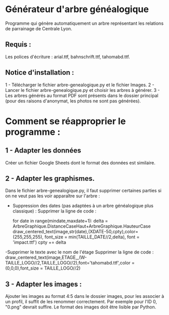 # Générateur d'arbre généalogique
Programme qui génère automatiquement un arbre représentant les relations de parrainage de Centrale Lyon.

## Requis : 
Les polices d'écriture : arial.ttf, bahnschrift.ttf, tahomabd.ttf.

## Notice d'installation :
1 - Télécharger le fichier arbre-genealogique.py et le fichier Images.
2 - Lancer le fichier arbre-genealogique.py et choisir les arbres à générer.
3 - Les arbres générés au format PDF sont présents dans le dossier principal (pour des raisons d'anonymat, les photos ne sont pas générées).

# Comment se réapproprier le programme :
## 1 - Adapter les données
Créer un fichier Google Sheets dont le format des données est similaire.

## 2 - Adapter les graphismes.
Dans le fichier arbre-genealogique.py, il faut supprimer certaines parties si on ne veut pas les voir apparaître sur l'arbre : 

- Suppression des dates (pas adaptées à un arbre généalogique plus classique) :
Supprimer la ligne de code :

    for date in range(mindate,maxdate+1):
        delta = ArbreGraphique.DistanceCaseHaut+ArbreGraphique.HauteurCase        
        draw_centered_text(image,str(date),(XDATE-50,cpty),color=(255,255,255), font_size = min(TAILLE_DATE//2,delta), font = 'impact.ttf')
        cpty += delta

-Supprimer le texte avec le nom de l'étage 
Supprimer la ligne de code :     
    draw_centered_text(image,ETAGE_,(W-TAILLE_LOGO//2,TAILLE_LOGO//2),font='tahomabd.ttf',color = (0,0,0),font_size = TAILLE_LOGO//2)

## 3 - Adapter les images :
Ajouter les images au format 4:5 dans le dossier images, pour les associer à un profil, il suffit de les renommer correctement. Par exemple pour l'ID 0, "0.png" devrait suffire. Le format des images doit être lisible par Python.

        
